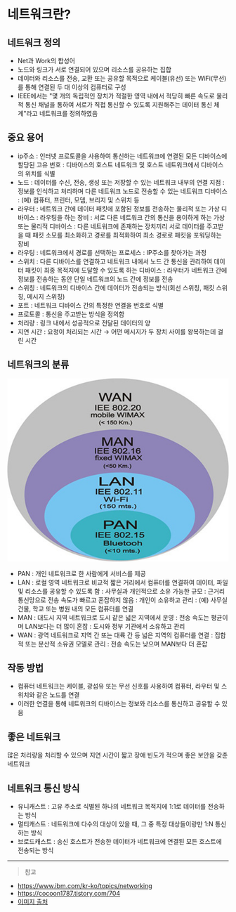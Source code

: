 # 네트워크란?

## 네트워크 정의

- Net과 Work의 합성어
- 노드와 링크가 서로 연결되어 있으며 리소스를 공유하는 집합
- 데이터와 리소스를 전송, 교환 또는 공유할 목적으로 케이블(유선) 또는 WiFi(무선)를 통해 연결된 두 대 이상의 컴퓨터로 구성
- IEEE에서는 "몇 개의 독립적인 장치가 적절한 영역 내에서 적당히 빠른 속도로 물리적 통신 채널을 통하여 서로가 직접 통신할 수 있도록 지원해주는 데이터 통신 체계"라고 네트워크를 정의하였음

## 중요 용어

- ip주소
  : 인터넷 프로토콜을 사용하여 통신하는 네트워크에 연결된 모든 디바이스에 할당된 고유 번호
  : 디바이스의 호스트 네트워크 및 호스트 네트워크에서 디바이스의 위치를 식별
- 노드
  : 데이터를 수신, 전송, 생성 또는 저장할 수 있는 네트워크 내부의 연결 지점
  : 정보를 인식하고 처리하며 다른 네트워크 노드로 전송할 수 있는 네트워크 디바이스
  : (예) 컴퓨터, 프린터, 모뎀, 브리지 및 스위치 등
- 라우터
  : 네트워크 간에 데이터 패킷에 포함된 정보를 전송하는 물리적 또는 가상 디바이스
  : 라우팅을 하는 장비
  : 서로 다른 네트워크 간의 통신을 용이하게 하는 가상 또는 물리적 디바이스
  : 다른 네트워크에 존재하는 장치끼리 서로 데이터를 주고받을 때 패킷 소모를 최소화하고 경로를 최적화하여 최소 경로로 패킷을 포워딩하는 장비
- 라우팅
  : 네트워크에서 경로를 선택하는 프로세스
  : IP주소를 찾아가는 과정
- 스위치
  : 다른 디바이스를 연결하고 네트워크 내에서 노드 간 통신을 관리하여 데이터 패킷이 최종 목적지에 도달할 수 있도록 하는 디바이스
  : 라우터가 네트워크 간에 정보를 전송하는 동안 단일 네트워크의 노드 간에 정보를 전송
- 스위칭
  : 네트워크의 디바이스 간에 데이터가 전송되는 방식(회선 스위칭, 패킷 스위칭, 메시지 스위칭)
- 포트
  : 네트워크 디바이스 간의 특정한 연결을 번호로 식별
- 프로토콜
  : 통신을 주고받는 방식을 정의함
- 처리량
  : 링크 내에서 성공적으로 전달된 데이터의 양
- 지연 시간
  : 요청이 처리되는 시간 → 어떤 메시지가 두 장치 사이를 왕복하는데 걸린 시간

## 네트워크의 분류

<div align=center>
    <img src="../assets/network.png" width="600"/>
</div>

- PAN
  : 개인 네트워크로 한 사람에게 서비스를 제공
- LAN
  : 로컬 영역 네트워크로 비교적 짧은 거리에서 컴퓨터를 연결하여 데이터, 파일 및 리소스를 공유할 수 있도록 함
  : 사무실과 개인적으로 소유 가능한 규모
  : 근거리 통신망으로 전송 속도가 빠르고 혼잡하지 않음
  : 개인이 소유하고 관리
  : (예) 사무실 건물, 학교 또는 병원 내의 모든 컴퓨터를 연결
- MAN
  : 대도시 지역 네트워크로 도시 같은 넓은 지역에서 운영
  : 전송 속도는 평균이며 LAN보다는 더 많이 혼잡
  : 도시와 정부 기관에서 소유하고 관리
- WAN
  : 광역 네트워크로 지역 간 또는 대륙 간 등 넓은 지역의 컴퓨터를 연결
  : 집합적 또는 분산적 소유권 모델로 관리
  : 전송 속도는 낮으며 MAN보다 더 혼잡

## 작동 방법

- 컴퓨터 네트워크는 케이블, 광섬유 또는 무선 신호를 사용하여 컴퓨터, 라우터 및 스위치와 같은 노드를 연결
- 이러한 연결을 통해 네트워크의 디바이스는 정보와 리소스를 통신하고 공유할 수 있음

## 좋은 네트워크

많은 처리량을 처리할 수 있으며 지연 시간이 짧고 장애 빈도가 적으며 좋은 보안을 갖춘 네트워크

## 네트워크 통신 방식

- 유니캐스트 : 고유 주소로 식별된 하나의 네트워크 목적지에 1:1로 데이터를 전송하는 방식
- 멀티캐스트 : 네트워크에 다수의 대상이 있을 때, 그 중 특정 대상들이랑만 1:N 통신하는 방식
- 브로드캐스트 : 송신 호스트가 전송한 데이터가 네트워크에 연결된 모든 호스트에 전송되는 방식

---

> 참고

- https://www.ibm.com/kr-ko/topics/networking
- https://cocoon1787.tistory.com/704
- [이미지 출처](https://cocoon1787.tistory.com/704)
